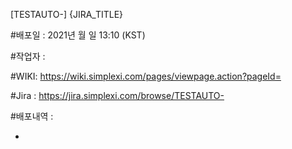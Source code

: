 [TESTAUTO-] {JIRA_TITLE}

#배포일 : 2021년 월 일 13:10 (KST)

#작업자 :

#WIKI: https://wiki.simplexi.com/pages/viewpage.action?pageId=

#Jira : https://jira.simplexi.com/browse/TESTAUTO-

#배포내역 :

-